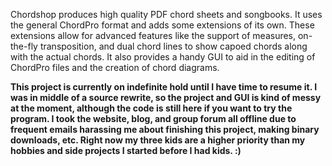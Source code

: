 Chordshop produces high quality PDF chord sheets and songbooks. It uses the general ChordPro format and adds some extensions of its own. These extensions allow for advanced features like the support of measures, on-the-fly transposition, and dual chord lines to show capoed chords along with the actual chords. It also provides a handy GUI to aid in the editing of ChordPro files and the creation of chord diagrams.

**This project is currently on indefinite hold until I have time to resume it. I was in middle of a source rewrite, so the project and GUI is kind of messy at the moment, although the code is still here if you want to try the program.  I took the website, blog, and group forum all offline due to frequent emails harassing me about finishing this project, making binary downloads, etc.  Right now my three kids are a higher priority than my hobbies and side projects I started before I had kids. :)**